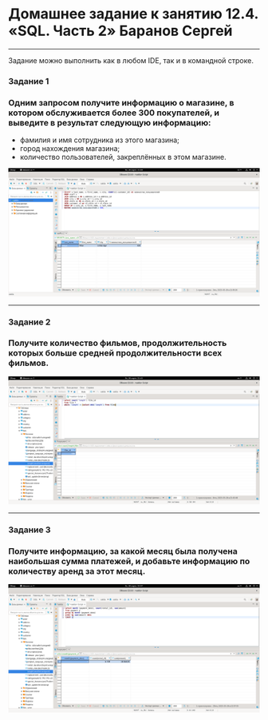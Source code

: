 # Домашнее задание к занятию 12.4. «SQL. Часть 2» Баранов Сергей


---


Задание можно выполнить как в любом IDE, так и в командной строке.


### Задание 1


### Одним запросом получите информацию о магазине, в котором обслуживается более 300 покупателей, и выведите в результат следующую информацию: 
- фамилия и имя сотрудника из этого магазина;
- город нахождения магазина;
- количество пользователей, закреплённых в этом магазине.

![monitoring](https://github.com/12sergey12/12.4.SQL.2/blob/main/images/12.4-1.png)


---


### Задание 2


### Получите количество фильмов, продолжительность которых больше средней продолжительности всех фильмов.

![monitoring](https://github.com/12sergey12/12.4.SQL.2/blob/main/images/12.4-2.png)


---


### Задание 3

### Получите информацию, за какой месяц была получена наибольшая сумма платежей, и добавьте информацию по количеству аренд за этот месяц.

![monitoring](https://github.com/12sergey12/12.4.SQL.2/blob/main/images/12.4-3.png)
